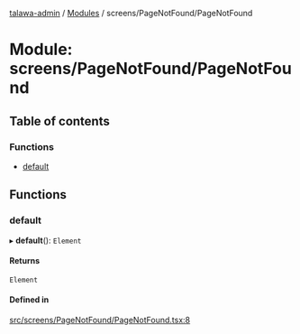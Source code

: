 [talawa-admin](../README.md) / [Modules](../modules.md) / screens/PageNotFound/PageNotFound

# Module: screens/PageNotFound/PageNotFound

## Table of contents

### Functions

- [default](screens_PageNotFound_PageNotFound.md#default)

## Functions

### default

▸ **default**(): `Element`

#### Returns

`Element`

#### Defined in

[src/screens/PageNotFound/PageNotFound.tsx:8](https://github.com/Sejal1411/talawa-admin/blob/2150bf1/src/screens/PageNotFound/PageNotFound.tsx#L8)
